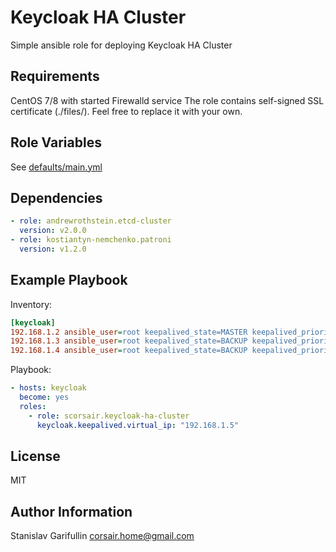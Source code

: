 Keycloak HA Cluster
=========

Simple ansible role for deploying Keycloak HA Cluster

Requirements
------------

CentOS 7/8 with started Firewalld service
The role contains self-signed SSL certificate (./files/). Feel free to replace it with your own.

Role Variables
--------------

See [defaults/main.yml](defaults/main.yml)

Dependencies
------------

```yml
- role: andrewrothstein.etcd-cluster
  version: v2.0.0
- role: kostiantyn-nemchenko.patroni
  version: v1.2.0
```

Example Playbook
----------------
Inventory:
```ini
[keycloak]
192.168.1.2 ansible_user=root keepalived_state=MASTER keepalived_priority=100
192.168.1.3 ansible_user=root keepalived_state=BACKUP keepalived_priority=90
192.168.1.4 ansible_user=root keepalived_state=BACKUP keepalived_priority=80
```

Playbook:
```yml
- hosts: keycloak
  become: yes
  roles:
    - role: scorsair.keycloak-ha-cluster
      keycloak.keepalived.virtual_ip: "192.168.1.5"
```

License
-------

MIT

Author Information
------------------

Stanislav Garifullin <corsair.home@gmail.com>
